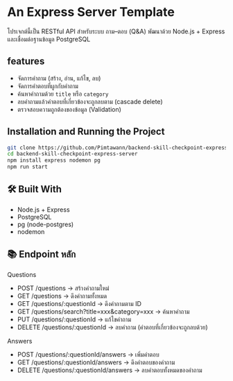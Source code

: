 # An Express Server Template

โปรเจกต์นี้เป็น RESTful API สำหรับระบบ ถาม–ตอบ (Q&A) พัฒนาด้วย Node.js + Express และเชื่อมต่อฐานข้อมูล PostgreSQL

## features
- จัดการคำถาม (สร้าง, อ่าน, แก้ไข, ลบ)
- จัดการคำตอบที่ผูกกับคำถาม
- ค้นหาคำถามด้วย `title` หรือ `category`
- ลบคำถามแล้วคำตอบที่เกี่ยวข้องจะถูกลบตาม (cascade delete)
- ตรวจสอบความถูกต้องของข้อมูล (Validation)

## Installation and Running the Project
   ```bash
   git clone https://github.com/Pimtawann/backend-skill-checkpoint-express-server.git
   cd backend-skill-checkpoint-express-server
   npm install express nodemon pg
   npm run start
   ```

## 🛠 Built With
- Node.js + Express
- PostgreSQL
- pg (node-postgres)
- nodemon

## 📚 Endpoint หลัก
Questions
- POST /questions → สร้างคำถามใหม่
- GET /questions → ดึงคำถามทั้งหมด
- GET /questions/:questionId → ดึงคำถามตาม ID
- GET /questions/search?title=xxx&category=xxx → ค้นหาคำถาม
- PUT /questions/:questionId → แก้ไขคำถาม
- DELETE /questions/:questionId → ลบคำถาม (คำตอบที่เกี่ยวข้องจะถูกลบด้วย)

Answers
- POST /questions/:questionId/answers → เพิ่มคำตอบ
- GET /questions/:questionId/answers → ดึงคำตอบของคำถาม
- DELETE /questions/:questionId/answers → ลบคำตอบทั้งหมดของคำถาม
